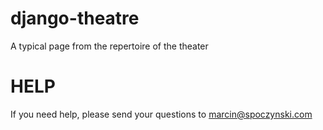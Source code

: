 django-theatre
==============

A typical page from the repertoire of the theater

HELP
==============

If you need help, please send your questions to marcin@spoczynski.com

